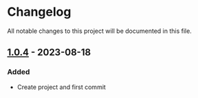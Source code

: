 ﻿# Changelog
All notable changes to this project will be documented in this file.

## [1.0.4] - 2023-08-18

### Added

- Create project and first commit

[1.0.4]: https://github.com/iAJTin/iTin.Core.Drawing/releases/tag/v1.0.4
